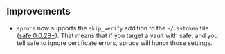 ## Improvements

- `spruce` now supports the `skip_verify` addition to the
  `~/.svtoken` file ([safe 0.0.28+][safe]).  That means that if
  you target a vault with safe, and you tell safe to ignore
  certificate errors, spruce will honor those settings.


[safe]: https://github.com/starkandwayne/safe/releases/tag/v0.0.28
